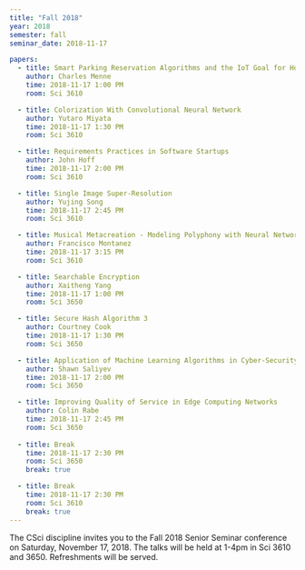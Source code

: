 ```yaml
---
title: "Fall 2018"
year: 2018
semester: fall
seminar_date: 2018-11-17

papers:
  - title: Smart Parking Reservation Algorithms and the IoT Goal for Horizontal Interoperability
    author: Charles Menne
    time: 2018-11-17 1:00 PM
    room: Sci 3610

  - title: Colorization With Convolutional Neural Network
    author: Yutaro Miyata
    time: 2018-11-17 1:30 PM
    room: Sci 3610

  - title: Requirements Practices in Software Startups
    author: John Hoff
    time: 2018-11-17 2:00 PM
    room: Sci 3610

  - title: Single Image Super-Resolution
    author: Yujing Song
    time: 2018-11-17 2:45 PM
    room: Sci 3610

  - title: Musical Metacreation - Modeling Polyphony with Neural Networks
    author: Francisco Montanez
    time: 2018-11-17 3:15 PM
    room: Sci 3610

  - title: Searchable Encryption
    author: Xaitheng Yang
    time: 2018-11-17 1:00 PM
    room: Sci 3650

  - title: Secure Hash Algorithm 3
    author: Courtney Cook
    time: 2018-11-17 1:30 PM
    room: Sci 3650

  - title: Application of Machine Learning Algorithms in Cyber-Security
    author: Shawn Saliyev
    time: 2018-11-17 2:00 PM
    room: Sci 3650

  - title: Improving Quality of Service in Edge Computing Networks
    author: Colin Rabe 
    time: 2018-11-17 2:45 PM
    room: Sci 3650
    
  - title: Break
    time: 2018-11-17 2:30 PM
    room: Sci 3650
    break: true

  - title: Break
    time: 2018-11-17 2:30 PM
    room: Sci 3610
    break: true
---
```


The CSci discipline invites you to the Fall 2018 Senior Seminar conference on Saturday, November 17, 2018. The talks will be held at 1-4pm in Sci 3610 and 3650. Refreshments will be served.



